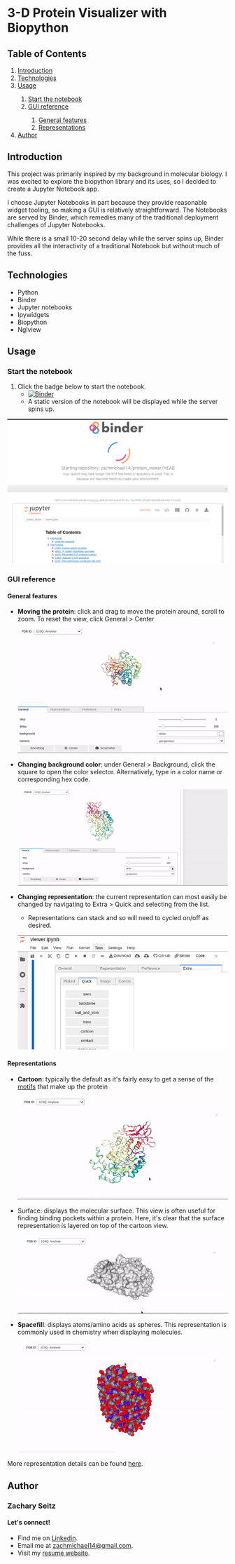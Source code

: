 # 3-D Protein Visualizer with Biopython

## Table of Contents

<ol>
 <li><a href="#introduction">Introduction</a></li>
 <li><a href="#technologies">Technologies</a></li>
 <li><a href="#usage">Usage</a></li>
  <ol>
   <li><a href="#start-the-notebook">Start the notebook</a></li>
   <li><a href="#gui-reference">GUI reference</a></li>
     <ol>
      <li><a href="#general-features">General features</a></li>
      <li><a href="#representations">Representations</a></li>
     </ol>
  </ol>
 <li><a href="#author">Author</a></li>
 </ol>
 
## Introduction <a class="anchor" id="introduction"></a>

This project was primarily inspired by my background in molecular biology. I was excited to explore the biopython library and its uses, so I decided to create a Jupyter Notebook app.

I choose Jupyter Notebooks in part because they provide reasonable widget tooling, so making a GUI is relatively straightforward. The Notebooks are served by Binder, which remedies many of the traditional deployment challenges of Jupyter Notebooks.

While there is a small 10-20 second delay while the server spins up, Binder provides all the interactivity of a traditional Notebook but without much of the fuss.

## Technologies <a class="anchor" id="technologies"></a>
* Python
* Binder
* Jupyter notebooks
* Ipywidgets
* Biopython
* Nglview

## Usage

### Start the notebook <a class="anchor" id="start-the-notebook"></a>

1. Click the badge below to start the notebook.
    - [![Binder](https://mybinder.org/badge_logo.svg)](https://mybinder.org/v2/gh/zachmichael14/protein_viewer/HEAD?labpath=viewer.ipynb)
    - A static version of the notebook will be displayed while the server spins up. 
  
 ![static_notebook.png](img/static_notebook.png)

### GUI reference <a class="anchor" id="gui-reference"></a>

#### General features <a class="anchor" id="general-features"></a>

<ul>
 <li><strong>Moving the protein</strong>: click and drag to move the protein around, scroll to zoom. To reset the view, click General > Center
  
 ![moving the protein](img/moving.gif)

 <li><strong>Changing background color</strong>: under General > Background, click the square to open the color selector. Alternatively, type in a color name or corresponding hex code.
  
  ![changing background color](img/background.gif)

 <li><strong>Changing representation</strong>: the current representation can most easily be changed by navigating to Extra > Quick and selecting from the list.</li>
 <ul>
  <li>Representations can stack and so will need to cycled on/off as desired.</li>
 </ul>

 ![available representation](img/representations.png)
 
</ul>

#### Representations <a class="anchor" id="representations"></a>

<ul>
 <li><strong>Cartoon</strong>: typically the default as it's fairly easy to get a sense of the <a href="https://tinyurl.com/yx92469n">motifs</a> that make up the protein</li>

 ![cartoon representation](img/cartoon.gif)

 <li><srong>Surface</strong>: displays the molecular surface. This view is often useful for finding binding pockets within a protein. Here, it's clear that the surface representation is layered on top of the cartoon view.
  
  ![surface representation](img/surface.gif)

 <li><strong>Spacefill</strong>: displays atoms/amino acids as spheres. This representation is commonly used in chemistry when displaying molecules.

![spacefill representation](img/spacefill.gif)
 
</ul>

More representation details can be found <a href="https://nglviewer.org/ngl/api/manual/molecular-representations.html">here</a>.

## Author <a class="anchor" id="author"></a>

### Zachary Seitz

#### Let's connect!

* Find me on [Linkedin](https://linkedin.com/in/zachmichael14).
* Email me at zachmichael14@gmail.com.
* Visit my [resume website](https://zachmichael14.github.io/gh_page/).
